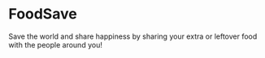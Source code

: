 # FoodSave
Save the world and share happiness by sharing your extra or leftover food with the people around you!
